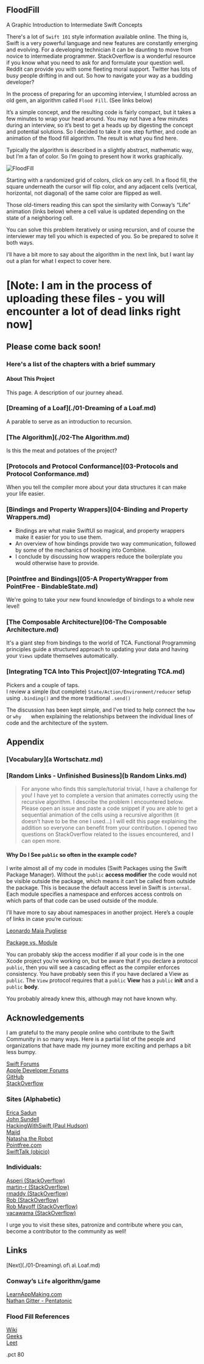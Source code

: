 ## FloodFill
A Graphic Introduction to Intermediate Swift Concepts

There's a lot of `Swift 101` style information available online. The thing is, Swift is a very powerful language and new features are constantly emerging and evolving. For a developing technician it can be daunting to move from novice to intermediate programmer. StackOverflow is a wonderful resource if you know what you need to ask for and formulate your question well. Reddit can provide you with some fleeting moral support. Twitter has lots of busy people drifting in and out. So how to navigate your way as a budding developer?

In the process of preparing for an upcoming interview, I stumbled across an old gem, an algorithm called `Flood Fill`.  (See links below)

It’s a simple concept, and the resulting code is fairly compact, but it takes a few minutes to wrap your head around.  You may not have a few minutes during an interview, so it’s best to get a heads up by digesting the concept and potential solutions. So I decided to take it one step further, and code an animation of the flood fill algorithm. The result is what you find here.

Typically the algorithm is described in a slightly abstract, mathematic way, but I’m a fan of color. So I’m going to present how it works graphically.

![FloodFill](./FloodFillAllegro.gif)

Starting with a randomized grid of colors, click on any cell.  In a flood fill, the square underneath the cursor will flip color, and any adjacent cells (vertical, horizontal, not diagonal) of the same color are flipped as well.

Those old-timers reading this can spot the similarity with Conway’s “Life” animation (links below) where a cell value is updated depending on the state of a neighboring cell.

You can solve this problem iteratively or using recursion, and of course the interviewer may tell you which is expected of you. So be prepared to solve it both ways.

I’ll have a bit more to say about the algorithm in the next link, but I want lay out a plan for what I expect to cover here.

# [Note: I am in the process of uploading these files - you will encounter a lot of dead links right now]
## Please come back soon!

### Here's a list of the chapters with a brief summary

#### About This Project
   This page. A description of our journey ahead.
   
### [Dreaming of a Loaf](./01-Dreaming of a Loaf.md)
   A parable to serve as an introduction to recursion.
   
### [The Algorithm](./02-The Algorithm.md)
   Is this the meat and potatoes of the project?
   
### [Protocols and Protocol Conformance](03-Protocols and Protocol Conformance.md)
   When you tell the compiler more about your data structures it can make your life easier.

### [Bindings and Property Wrappers](04-Binding and Property Wrappers.md)
- Bindings are what make SwiftUI so magical, and property wrappers make it easier for you to use them. 
- An overview of how bindings provide two way communication, followed by some of the mechanics of hooking into Combine.
- I conclude by discussing how wrappers reduce the boilerplate you would otherwise have to provide.

### [Pointfree and Bindings](05-A PropertyWrapper from PointFree - BindableState.md)
   We're going to take your new found knowledge of bindings to a whole new level!
   
### [The Composable Architecture](06-The Composable Architecture.md)
   It's a giant step from bindings to the world of TCA.
   Functional Programming principles guide a structured approach to updating your data and having your `Views` update themselves automatically.
   
### [Integrating TCA Into This Project](07-Integrating TCA.md)

Pickers and a couple of taps.  
I review a simple (but complete) `State/Action/Environment/reducer` setup using `.binding()` and the more traditional `.send()`   

The discussion has been kept simple, and I’ve tried to help connect the `how` or `why	` when explaining the relationships between the individual lines of code and the architecture of the system.

## Appendix

### [Vocabulary](a  Wortschatz.md)

### [Random Links - Unfinished Business](b  Random Links.md)

>For anyone who finds this sample/tutorial trivial, I have a challenge for you!  I have yet to complete a version that animates correctly using the recursive algorithm.  I describe the problem I encountered below. Please open an issue and paste a code snippet if you are able to get a sequential animation of the cells using a recursive algorithm (it doesn’t have to be the one I used…) I will edit this page explaining the addition so everyone can benefit from your contribution.
I opened two questions on StackOverflow related to the issues encountered, and I can open more.

#### Why Do I See `public` so often in the example code?
 
I write almost all of my code in modules (Swift Packages using the Swift Package Manager). Without the `public` **access modifier** the code would not be visible outside the package, which means it can’t be called from outside the package. This is because the default access level in Swift is `internal`.  
Each module specifies a namespace and enforces access controls on which parts of that code can be used outside of the module.

I’ll have more to say about namespaces in another project. Here’s a couple of links in case you’re curious:

[Leonardo Maia Pugliese](https://holyswift.app/introduction-to-app-modularisation-with-swift-package-manager-a-tale-to-be-told)

[Package vs. Module](https://stackoverflow.com/questions/39499281/what-is-the-difference-between-a-swift-package-and-a-module)

You can probably skip the access modifier if all your code is in the one Xcode project you’re working on, but be aware that if you declare a protocol `public`, then you will see a cascading effect as the compiler enforces consistency. You have probably seen this if you have declared a View as `public`. The `View` protocol requires that a `public` **View** has a `public` **init** and a `public` **body**.

You probably already knew this, although may not have known why.

## Acknowledgements

I am grateful to the many people online who contribute to the Swift Community in so many ways.
Here is a partial list of the people and organizations that have made my journey more exciting and perhaps a bit less bumpy.

[Swift Forums](https://forums.swift.org)  
[Apple Developer Forums](https://developer.apple.com/forums/)  
[GitHub](https://github.com)  
[StackOverflow](https://stackoverflow.com)  

### Sites (Alphabetic)
[Erica Sadun]()  
[John Sundell]()  
[HackingWithSwift (Paul Hudson)]()  
[Majid]()  
[Natasha the Robot]()  
[Pointfree.com]()  
[SwiftTalk (objcio)]()  

### Individuals:
[Asperi (StackOverflow)](https://stackoverflow.com/users/12299030/asperi)  
[martin-r (StackOverflow)](https://stackoverflow.com/users/1187415/martin-r)  
[rmaddy (StackOverflow)](https://stackoverflow.com/users/1226963/rmaddy)  
[Rob (StackOverflow)](https://stackoverflow.com/users/1271826/rob)    
[Rob Mayoff (StackOverflow)](https://stackoverflow.com/users/77567/rob-mayoff)  
[vacawama (StackOverflow)](https://stackoverflow.com/users/1630618/vacawama)  

I urge you to visit these sites, patronize and contribute where you can, become a contributor to the community as well!


## Links

[Next](./01-Dreaming\ of\ a\ Loaf.md)

### Conway’s `Life` algorithm/game

[LearnAppMaking.com](https://learnappmaking.com/game-of-life-in-swift-how-to/)  
[Nathan Gitter - Pentatonic](https://github.com/nathangitter/PentatonicGameOfLife)  

### Flood Fill References

[Wiki](https://en.wikipedia.org/wiki/Flood_fill)  
[Geeks](https://www.geeksforgeeks.org/flood-fill-algorithm-implement-fill-paint/)  
[Leet](https://leetcode.com/problems/flood-fill/)  

.pct 80
